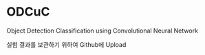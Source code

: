 # ODCuC
Object Detection Classification using Convolutional Neural Network

실험 결과를 보관하기 위하여 Github에 Upload
